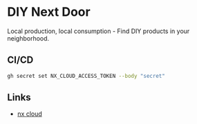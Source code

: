 # DIY Next Door

Local production, local consumption - Find DIY products in your neighborhood.

## CI/CD

```sh
gh secret set NX_CLOUD_ACCESS_TOKEN --body "secret"
```

## Links

-   [nx cloud](https://cloud.nx.app/orgs/657a07188090a230ff3649a6/workspaces/657a0729bef2551b5c600ef7/overview)
